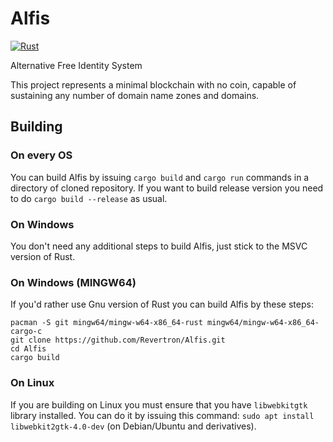 # Alfis

[![Rust](https://github.com/Revertron/Alfis/actions/workflows/rust_build_and_test.yml/badge.svg)](https://github.com/Revertron/Alfis/actions/workflows/rust_build_and_test.yml)

Alternative Free Identity System

This project represents a minimal blockchain with no coin, capable of sustaining any number of domain name zones and domains.


## Building

### On every OS
You can build Alfis by issuing `cargo build` and `cargo run` commands in a directory of cloned repository.
If you want to build release version you need to do `cargo build --release` as usual.

### On Windows
You don't need any additional steps to build Alfis, just stick to the MSVC version of Rust.

### On Windows (MINGW64)
If you'd rather use Gnu version of Rust you can build Alfis by these steps:
```
pacman -S git mingw64/mingw-w64-x86_64-rust mingw64/mingw-w64-x86_64-cargo-c
git clone https://github.com/Revertron/Alfis.git
cd Alfis
cargo build
```

### On Linux
If you are building on Linux you must ensure that you have `libwebkitgtk` library installed.
You can do it by issuing this command: `sudo apt install libwebkit2gtk-4.0-dev` (on Debian/Ubuntu and derivatives).